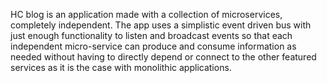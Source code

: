 HC blog is an application made with a collection of microservices, completely independent. The app uses a simplistic event driven bus with just enough functionality to listen and broadcast events so that each independent micro-service can produce and consume information as needed without having to directly depend or connect to the other featured services as it is the case with monolithic applications.

